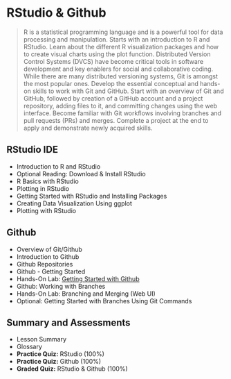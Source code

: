 # RStudio & Github
> R is a statistical programming language and is a powerful tool for data processing and manipulation. Starts with an introduction to R and RStudio. Learn about the different R visualization packages and how to create visual charts using the plot function. Distributed Version Control Systems (DVCS) have become critical tools in software development and key enablers for social and collaborative coding. While there are many distributed versioning systems, Git is amongst the most popular ones. Develop the essential conceptual and hands-on skills to work with Git and GitHub. Start with an overview of Git and GitHub, followed by creation of a GitHub account and a project repository, adding files to it, and committing changes using the web interface. Become familiar with Git workflows involving branches and pull requests (PRs) and merges. Complete a project at the end to apply and demonstrate newly acquired skills.
## RStudio IDE
- Introduction to R and RStudio
- Optional Reading: Download & Install RStudio
- R Basics with RStudio
- Plotting in RStudio
- Getting Started with RStudio and Installing Packages
- Creating Data Visualization Using ggplot
- Plotting with RStudio
## Github
- Overview of Git/Github
- Introduction to Github
- Github Repositories
- Github - Getting Started
- Hands-On Lab: [Getting Started with Github](https://github.com/KailaniBailey/Getting-Started-with-Github)
- Github: Working with Branches
- Hands-On Lab: Branching and Merging (Web UI)
- Optional: Getting Started with Branches Using Git Commands
## Summary and Assessments
- Lesson Summary
- Glossary
- **Practice Quiz:** RStudio (100%)
- **Practice Quiz:** Github (100%)
- **Graded Quiz:** RStudio & Github (100%)
